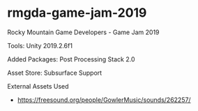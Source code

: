 # rmgda-game-jam-2019
Rocky Mountain Game Developers - Game Jam 2019


Tools: 
  Unity 2019.2.6f1

Added Packages: 
  Post Processing Stack 2.0

Asset Store: 
  Subsurface Support

External Assets Used
- https://freesound.org/people/GowlerMusic/sounds/262257/
